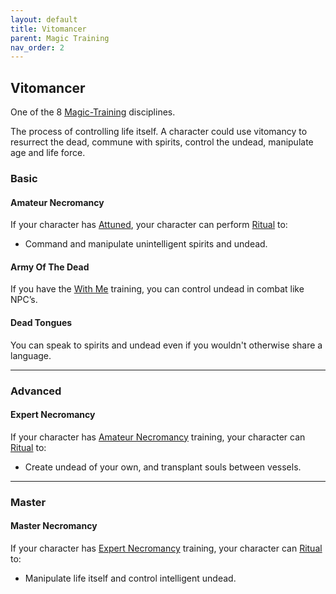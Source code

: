 ```yaml
---
layout: default
title: Vitomancer
parent: Magic Training
nav_order: 2
---
```

## Vitomancer
One of the 8 [Magic-Training](Magic-Training) disciplines.

The process of controlling life itself. A character could use vitomancy to resurrect the dead, commune with spirits, control the undead, manipulate age and life force.

### Basic
#### Amateur Necromancy
If your character has [Attuned](Magic-Training#Attuned), your character can perform [Ritual](Ritual) to:
* Command and manipulate unintelligent spirits and undead.

#### Army Of The Dead
If you have the [With Me](Leader#With%20Me) training, you can control undead in combat like NPC’s.

#### Dead Tongues
You can speak to spirits and undead even if you wouldn't otherwise share a language.

---
### Advanced
#### Expert Necromancy
If your character has [Amateur Necromancy](#Amateur%20Necromancy) training, your character can [Ritual](Ritual) to:
* Create undead of your own, and transplant souls between vessels.

---
### Master

#### Master Necromancy
If your character has [Expert Necromancy](#Expert%20Necromancy) training, your character can [Ritual](Ritual) to:
* Manipulate life itself and control intelligent undead.